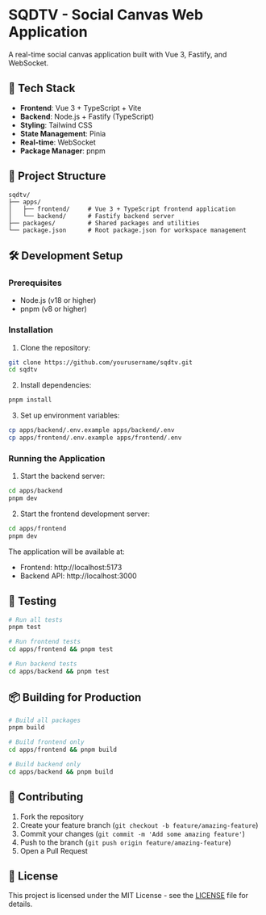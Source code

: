# SQDTV - Social Canvas Web Application

A real-time social canvas application built with Vue 3, Fastify, and WebSocket.

## 🚀 Tech Stack

- **Frontend**: Vue 3 + TypeScript + Vite
- **Backend**: Node.js + Fastify (TypeScript)
- **Styling**: Tailwind CSS
- **State Management**: Pinia
- **Real-time**: WebSocket
- **Package Manager**: pnpm

## 📁 Project Structure

```
sqdtv/
├── apps/
│   ├── frontend/     # Vue 3 + TypeScript frontend application
│   └── backend/      # Fastify backend server
├── packages/         # Shared packages and utilities
└── package.json      # Root package.json for workspace management
```

## 🛠️ Development Setup

### Prerequisites

- Node.js (v18 or higher)
- pnpm (v8 or higher)

### Installation

1. Clone the repository:
```bash
git clone https://github.com/yourusername/sqdtv.git
cd sqdtv
```

2. Install dependencies:
```bash
pnpm install
```

3. Set up environment variables:
```bash
cp apps/backend/.env.example apps/backend/.env
cp apps/frontend/.env.example apps/frontend/.env
```

### Running the Application

1. Start the backend server:
```bash
cd apps/backend
pnpm dev
```

2. Start the frontend development server:
```bash
cd apps/frontend
pnpm dev
```

The application will be available at:
- Frontend: http://localhost:5173
- Backend API: http://localhost:3000

## 🧪 Testing

```bash
# Run all tests
pnpm test

# Run frontend tests
cd apps/frontend && pnpm test

# Run backend tests
cd apps/backend && pnpm test
```

## 📦 Building for Production

```bash
# Build all packages
pnpm build

# Build frontend only
cd apps/frontend && pnpm build

# Build backend only
cd apps/backend && pnpm build
```

## 🤝 Contributing

1. Fork the repository
2. Create your feature branch (`git checkout -b feature/amazing-feature`)
3. Commit your changes (`git commit -m 'Add some amazing feature'`)
4. Push to the branch (`git push origin feature/amazing-feature`)
5. Open a Pull Request

## 📝 License

This project is licensed under the MIT License - see the [LICENSE](LICENSE) file for details. 